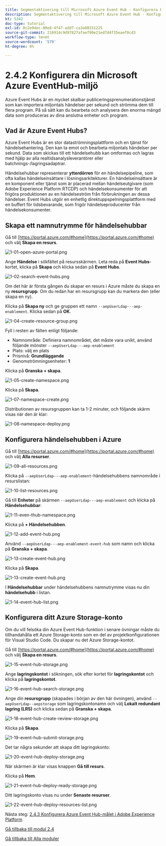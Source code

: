 ```yaml
---
title: Segmentaktivering till Microsoft Azure Event Hub - Konfigurera Event Hub i Azure
description: Segmentaktivering till Microsoft Azure Event Hub - Konfigurera Event Hub i Azure
kt: 5342
doc-type: tutorial
exl-id: 0c2e94ec-00e8-4f47-add7-ca3a08151225
source-git-commit: 216914c9d97827afaef90e21ed7d4f35eaef0cd3
workflow-type: tm+mt
source-wordcount: '579'
ht-degree: 0%

---
```


# 2.4.2 Konfigurera din Microsoft Azure EventHub-miljö

Azure Event Hubs är en mycket skalbar publiceringsprenumerationstjänst som kan importera miljontals händelser per sekund och strömma dem till flera program. På så sätt kan du bearbeta och analysera den enorma mängd data som produceras av dina anslutna enheter och program.

## Vad är Azure Event Hubs?

Azure Event Hubs är en stor dataströmningsplattform och en tjänst för händelsehantering. Den kan ta emot och bearbeta miljontals händelser per sekund. Data som skickas till ett händelsehubb kan omformas och lagras med hjälp av alla realtidsanalysleverantörer eller batchnings-/lagringsadaptrar.

Händelsehubbar representerar **ytterdörren** för en händelsepipeline, som ofta kallas händelseinsättare i lösningsarkitekturer. En händelseinsättare är en komponent eller tjänst som är placerad mellan händelseutgivare (som Adobe Experience Platform RTCDP) och händelsekonsumenter för att frigöra produktionen av en händelseström från förbrukningen av dessa händelser. Event Hubs utgör en enhetlig direktuppspelningsplattform med en buffert för tidsbevarande, som frigör händelseproducenter från händelsekonsumenter.

## Skapa ett namnutrymme för händelsehubbar

Gå till [https://portal.azure.com/#home](https://portal.azure.com/#home) och välj **Skapa en resurs**.

![1-01-open-azure-portal.png](./images/101openazureportal.png)

Ange **Händelse** i sökfältet på resursskärmen. Leta reda på **Event Hubs**-kortet, klicka på **Skapa** och klicka sedan på **Event Hubs**.

![1-02-search-event-hubs.png](./images/102searcheventhubs.png)

Om det här är första gången du skapar en resurs i Azure måste du skapa en ny **resursgrupp**. Om du redan har en resursgrupp kan du markera den (eller skapa en ny).

Klicka på **Skapa ny** och ge gruppen ett namn `--aepUserLdap---aep-enablement`. Klicka sedan på **OK**.

![1-04-create-resource-group.png](./images/104createresourcegroup.png)

Fyll i resten av fälten enligt följande:

- Namnområde: Definiera namnområdet, det måste vara unikt, använd följande mönster `--aepUserLdap---aep-enablement`
- Plats: välj en plats
- Prisnivå: **Grundläggande**
- Genomströmningsenheter: **1**

Klicka på **Granska + skapa**.

![1-05-create-namespace.png](./images/105createnamespace.png)

Klicka på **Skapa**.

![1-07-namespace-create.png](./images/107namespacecreate.png)

Distributionen av resursgruppen kan ta 1-2 minuter, och följande skärm visas när den är klar:

![1-08-namespace-deploy.png](./images/108namespacedeploy.png)

## Konfigurera händelsehubben i Azure

Gå till [https://portal.azure.com/#home](https://portal.azure.com/#home) och välj **Alla resurser**.

![1-09-all-resources.png](./images/109allresources.png)

Klicka på `--aepUserLdap---aep-enablement`-händelsehubbens namnområde i resurslistan:

![1-10-list-resources.png](./images/110listresources.png)

Gå till **Enheter** på skärmen `--aepUserLdap---aep-enablement` och klicka på **Händelsehubbar**:

![1-11-even-thub-namespace.png](./images/111eventhubnamespace.png)

Klicka på **+ Händelsehubben**.

![1-12-add-event-hub.png](./images/112addeventhub.png)

Använd `--aepUserLdap---aep-enablement-event-hub` som namn och klicka på **Granska + skapa**.

![1-13-create-event-hub.png](./images/113createeventhub.png)

Klicka på **Skapa**.

![1-13-create-event-hub.png](./images/113createeventhub1.png)

I **Händelsehubbar** under händelsehubbens namnutrymme visas nu din **händelsehubb** i listan.

![1-14-event-hub-list.png](./images/114eventhublist.png)

## Konfigurera ditt Azure Storage-konto

Om du vill felsöka din Azure Event Hub-funktion i senare övningar måste du tillhandahålla ett Azure Storage-konto som en del av projektkonfigurationen för Visual Studio Code. Du skapar nu det Azure Storage-kontot.

Gå till [https://portal.azure.com/#home](https://portal.azure.com/#home) och välj **Skapa en resurs**.

![1-15-event-hub-storage.png](./images/115eventhubstorage.png)

Ange **lagringskontot** i sökningen, sök efter kortet för **lagringskontot** och klicka på **lagringskontot**.

![1-16-event-hub-search-storage.png](./images/116eventhubsearchstorage.png)

Ange din **resursgrupp** (skapades i början av den här övningen), använd `--aepUserLdap--aepstorage` som lagringskontonamn och välj **Lokalt redundant lagring (LRS)** och klicka sedan på **Granska + skapa**.

![1-18-event-hub-create-review-storage.png](./images/118eventhubcreatereviewstorage.png)

Klicka på **Skapa**.

![1-19-event-hub-submit-storage.png](./images/119eventhubsubmitstorage.png)

Det tar några sekunder att skapa ditt lagringskonto:

![1-20-event-hub-deploy-storage.png](./images/120eventhubdeploystorage.png)

När skärmen är klar visas knappen **Gå till resurs**.

Klicka på **Hem**.

![1-21-event-hub-deploy-ready-storage.png](./images/121eventhubdeployreadystorage.png)

Ditt lagringskonto visas nu under **Senaste resurser**.

![1-22-event-hub-deploy-resources-list.png](./images/122eventhubdeployresourceslist.png)

Nästa steg: [2.4.3 Konfigurera Azure Event Hub-målet i Adobe Experience Platform](./ex3.md)

[Gå tillbaka till modul 2.4](./segment-activation-microsoft-azure-eventhub.md)

[Gå tillbaka till Alla moduler](./../../../overview.md)
